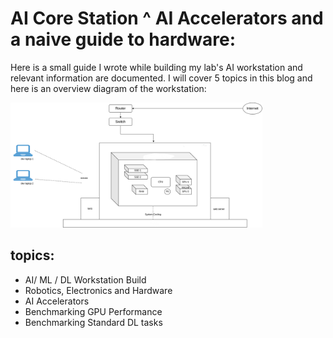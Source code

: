 # AI Core Station ^ AI Accelerators and a naive guide to hardware:
Here is a small guide I wrote while building my lab's AI workstation and relevant information are documented. I will cover 5 topics in this blog and here is an overview diagram of the workstation:


<img src="./img/ai_core.png" height=200px>
<br />

## topics:
- AI/ ML / DL Workstation Build
- Robotics, Electronics and Hardware
- AI Accelerators
- Benchmarking GPU Performance
- Benchmarking Standard DL tasks